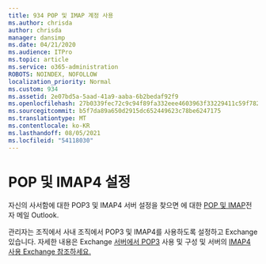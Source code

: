 ```yaml
---
title: 934 POP 및 IMAP 계정 사용
ms.author: chrisda
author: chrisda
manager: dansimp
ms.date: 04/21/2020
ms.audience: ITPro
ms.topic: article
ms.service: o365-administration
ROBOTS: NOINDEX, NOFOLLOW
localization_priority: Normal
ms.custom: 934
ms.assetid: 2e07bd5a-5aad-41a9-aaba-6b2bedaf92f9
ms.openlocfilehash: 27b0339fec72c9c94f89fa332eee4603963f33229411c59f78282b24e0c7f586
ms.sourcegitcommit: b5f7da89a650d2915dc652449623c78be6247175
ms.translationtype: MT
ms.contentlocale: ko-KR
ms.lasthandoff: 08/05/2021
ms.locfileid: "54118030"
---
```

# <a name="pop-and-imap4-settings"></a>POP 및 IMAP4 설정

자신의 사서함에 대한 POP3 및 IMAP4 서버 설정을 찾으면 에 대한 [POP 및 IMAP](https://support.office.com/article/8361e398-8af4-4e97-b147-6c6c4ac95353.aspx)전자 메일 Outlook.

관리자는 조직에서 사내 조직에서 POP3 및 IMAP4를 사용하도록 설정하고 Exchange 있습니다. 자세한 내용은 Exchange [서버에서 POP3](https://technet.microsoft.com/library/bb124934.aspx) 사용 및 구성 및 서버의 [IMAP4 사용 Exchange 참조하세요.](https://technet.microsoft.com/library/bb124489.aspx)
